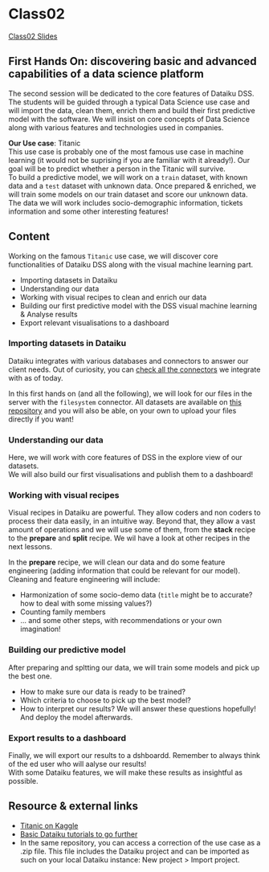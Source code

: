 # Class02
[Class02 Slides](https://docs.google.com/presentation/d/1EBtm9mgS6r-DPs7ZQ3HBbXT3vNkh98pUI1njgxQIHYQ/edit?usp=sharing)

## First Hands On: discovering basic and advanced capabilities of a data science platform

The second session will be dedicated to the core features of Dataiku DSS. The students will be guided through a typical Data Science use case and will import the data, clean them, enrich them and build their first predictive model with the software. We will insist on core concepts of Data Science along with various features and technologies used in companies.  

**Our Use case**: Titanic  
This use case is probably one of the most famous use case in machine learning (it would not be suprising if you are familiar with it already!). Our goal will be to predict whether a person in the Titanic will survive.  
To build a predictive model, we will work on a `train` dataset, with known data and a `test` dataset with unknown data. Once prepared & enriched, we will train some models on our train dataset and score our unknown data.  
The data we will work includes socio-demographic information, tickets information and some other interesting features! 

## Content
Working on the famous `Titanic` use case, we will discover core functionalities of Dataiku DSS along with the visual machine learning part.
- Importing datasets in Dataiku
- Understanding our data
- Working with visual recipes to clean and enrich our data
- Building our first predictive model with the DSS visual machine learning & Analyse results
- Export relevant visualisations to a dashboard

### Importing datasets in Dataiku
Dataiku integrates with various databases and connectors to answer our client needs. Out of curiosity, you can [check all the connectors](https://doc.dataiku.com/dss/latest/connecting/connections.html) we integrate with as of today.  

In this first hands on (and all the following), we will look for our files in the server with the `filesystem` connector. All datasets are available on [this repository](../datasets) and you will also be able, on your own to upload your files directly if you want!  

### Understanding our data 
Here, we will work with core features of DSS in the explore view of our datasets.  
We will also build our first visualisations and publish them to a dashboard!  

### Working with visual recipes
Visual recipes in Dataiku are powerful. They allow coders and non coders to process their data easily, in an intuitive way. Beyond that, they allow a vast amount of operations and we will use some of them, from the **stack** recipe to the **prepare** and **split** recipe. We wil have a look at other recipes in the next lessons.  

In the **prepare** recipe, we will clean our data and do some feature engineering (adding information that could be relevant for our model).  
Cleaning and feature engineering will include:  
- Harmonization of some socio-demo data (`title` might be to accurate? how to deal with some missing values?)
- Counting family members
- ... and some other steps, with recommendations or your own imagination!

### Building our predictive model

After preparing and spltting our data, we will train some models and pick up the best one.  
- How to make sure our data is ready to be trained?
- Which criteria to choose to pick up the best model? 
- How to interpret our results? 
We will answer these questions hopefully! And deploy the model afterwards.  

### Export results to a dashboard

Finally, we will export our results to a dshboardd. Remember to always think of the ed user who will aalyse our results!  
With some Dataiku features, we will make these results as insightful as possible.  

## Resource & external links
- [Titanic on Kaggle](https://www.kaggle.com/c/titanic)
- [Basic Dataiku tutorials to go further](https://www.dataiku.com/learn/portals/tutorials/)
- In the same repository, you can access a correction of the use case as a .zip file. This file includes the Dataiku project and can be imported as such on your local Dataiku instance: New project > Import project. 
